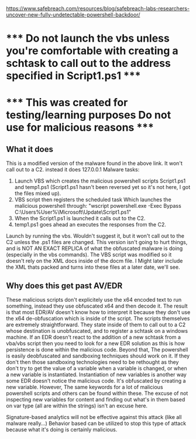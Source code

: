 https://www.safebreach.com/resources/blog/safebreach-labs-researchers-uncover-new-fully-undetectable-powershell-backdoor/


# *** Do not launch the vbs unless you're comfortable with creating a schtask to call out to the address specified in Script1.ps1 ***
# *** This was created for testing/learning purposes Do not use for malicious reasons ***
## What it does
This is a modified version of the malware found in the above link. It won't call out to a C2. instead it does 127.0.0.1
Malware tasks:

  1. Launch VBS which creates the malicious powershell scripts Script1.ps1 and temp1.ps1 (Script1.ps1 hasn't been reversed yet so it's not here, I got the files mixed up).
  2. VBS script then registers the scheduled task Which launches the malicious powershell through:
        "wscript powershell.exe -Exec Bypass C:\Users\%User%\Microsoft\Update\Script1.ps1"
  3. When the Script1.ps1 is launched it calls out to the C2.
  4. temp1.ps1 goes ahead an executes the responses from the C2. 

Launch by running the vbs.  Wouldn't suggest it, but it won't call out to the C2 unless the .ps1 files are changed. This version isn't going to hurt things, and is NOT AN EXACT REPLICA of what the obfuscated malware is doing (especially in the vbs commands). The VBS script was modified so it doesn't rely on the XML docs inside of the docm file. I Might later include the XML thats packed and turns into these files at a later date, we'll see.

## Why does this get past AV/EDR 

These malicious scripts don't explicitely use the x64 encoded text to run something, instead they use obfuscated x64 and then decode it. The result is that most EDR/AV doesn't know how to interpret it because they don't use the x64 de-obfuscation which is inside of the script.
The scripts themselves are extremely straightforward. They state inside of them to call out to a C2 whose destination is unobfuscated, and to register a schtask on a windows machine. If an EDR doesn't react to the addition of a new schtask from a vba/vbs script then you need to look for a new EDR solution as this is how persistence is done within the malicious code.  Beyond that, The powershell is easily deobfuscated and sandboxing techniques should work on it.  If they don't then those sandboxing technologies need to be rethought as they don't try to get the value of a variable when a variable is changed, or when a new variable is instantiated. 
Instantiation of new variables is another way some EDR doesn't notice the malicious code. It's obfuscated by creating a new variable.  However, The same keywords for a lot of malicious powershell scripts and others can be found within these. The excuse of not inspecting new variables for content and finding out what's in them based on var type (all are within the strings) isn't an excuse here. 

Signature-based analytics will not be effective against this attack (like all malware really...) Behavior based can be utilized to stop this type of attack because what it's doing is certainly malicious. 
